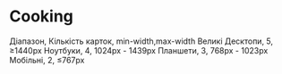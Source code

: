 # Cooking
Діапазон,         Кількість карток,    min-width,max-width
Великі Десктопи,  5,                   ≥1440px
Ноутбуки,         4,                   1024px - 1439px
Планшети,         3,                   768px - 1023px
Мобільні,         2,                   ≤767px